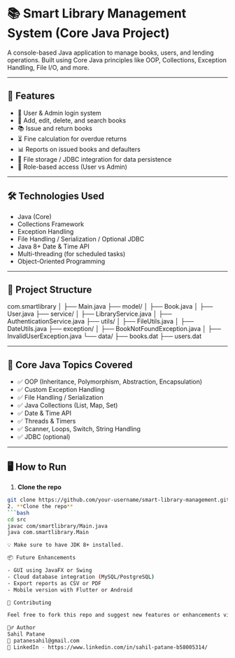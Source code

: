 # 📚 Smart Library Management System (Core Java Project)

A console-based Java application to manage books, users, and lending operations. Built using Core Java principles like OOP, Collections, Exception Handling, File I/O, and more.

---

## 🚀 Features

- 👤 User & Admin login system
- 📖 Add, edit, delete, and search books
- 📚 Issue and return books
- ⏳ Fine calculation for overdue returns
- 📊 Reports on issued books and defaulters
- 💾 File storage / JDBC integration for data persistence
- 🔐 Role-based access (User vs Admin)

---

## 🛠️ Technologies Used

- Java (Core)
- Collections Framework
- Exception Handling
- File Handling / Serialization / Optional JDBC
- Java 8+ Date & Time API
- Multi-threading (for scheduled tasks)
- Object-Oriented Programming

---

## 🧱 Project Structure

com.smartlibrary
│
├── Main.java
├── model/
│ ├── Book.java
│ ├── User.java
├── service/
│ ├── LibraryService.java
│ ├── AuthenticationService.java
├── utils/
│ ├── FileUtils.java
│ ├── DateUtils.java
├── exception/
│ ├── BookNotFoundException.java
│ ├── InvalidUserException.java
└── data/
├── books.dat
├── users.dat


---

## 🧠 Core Java Topics Covered

- ✅ OOP (Inheritance, Polymorphism, Abstraction, Encapsulation)
- ✅ Custom Exception Handling
- ✅ File Handling / Serialization
- ✅ Java Collections (List, Map, Set)
- ✅ Date & Time API
- ✅ Threads & Timers
- ✅ Scanner, Loops, Switch, String Handling
- ✅ JDBC (optional)

---

## 🖥️ How to Run

1. **Clone the repo**
```bash
git clone https://github.com/your-username/smart-library-management.git
2. **Clone the repo**
```bash
cd src
javac com/smartlibrary/Main.java
java com.smartlibrary.Main

💡 Make sure to have JDK 8+ installed.

📦 Future Enhancements

- GUI using JavaFX or Swing
- Cloud database integration (MySQL/PostgreSQL)
- Export reports as CSV or PDF
- Mobile version with Flutter or Android

🙌 Contributing

Feel free to fork this repo and suggest new features or enhancements via pull requests.

🙋‍♂️ Author
Sahil Patane
📧 patanesahil@gmail.com
🔗 LinkedIn - https://www.linkedin.com/in/sahil-patane-b58005314/
